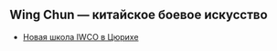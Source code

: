 ## Wing Chun &mdash; китайское боевое искусство

- [Новая школа IWCO в Цюрихе](https://github.com/finelit/blog/blob/master/iwco/new_school.md)
